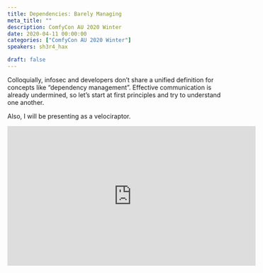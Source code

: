 ```yaml
---
title: Dependencies: Barely Managing
meta_title: ""
description: ComfyCon AU 2020 Winter
date: 2020-04-11 00:00:00
categories: ["ComfyCon AU 2020 Winter"]
speakers: sh3r4_hax

draft: false
---
```

Colloquially, infosec and developers don’t share a unified definition for concepts like “dependency management”. Effective communication is already undermined, so let’s start at first principles and try to understand one another.

Also, I will be presenting as a velociraptor.

<iframe width="560" height="315" src="https://www.youtube.com/embed/TVlp2SMrD60?si=QYmlETwbyOTOGYVJ" title="YouTube video player" frameborder="0" allow="accelerometer; autoplay; clipboard-write; encrypted-media; gyroscope; picture-in-picture; web-share" allowfullscreen></iframe>